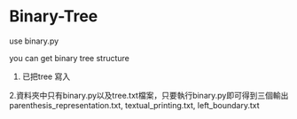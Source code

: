 # Binary-Tree

use binary.py

you can get binary tree structure



1.	已把tree 寫入

2.資料夾中只有binary.py以及tree.txt檔案，只要執行binary.py即可得到三個輸出parenthesis_representation.txt, textual_printing.txt, left_boundary.txt


